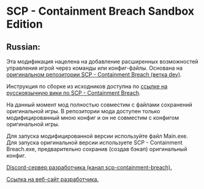 # SCP - Containment Breach Sandbox Edition

## Russian:

Эта модификация нацелена на добавление расширенных возможностей управления игрой через команды или конфиг-файлы. Основана на [оригинальном репозитории SCP - Containment Breach (ветка dev)](https://github.com/Regalis11/scpcb/tree/dev).

Инструкция по сборке из исходников доступна по [ссылке на русскоязычную вики по SCP - Containment Breach](https://scpcontainmentbreach.fandom.com/ru/wiki/%D0%9C%D0%BE%D0%B4%D0%B4%D0%B8%D0%BD%D0%B3:%D0%9A%D0%BE%D0%BC%D0%BF%D0%B8%D0%BB%D1%8F%D1%86%D0%B8%D1%8F_%D0%B8%D1%81%D1%85%D0%BE%D0%B4%D0%BD%D0%BE%D0%B3%D0%BE_%D0%BA%D0%BE%D0%B4%D0%B0).

На данный момент мод полностью совместим с файлами сохранений оригинальной игры. В репозитории мода доступен только модифицированный мною конфиг и он не совместим с конфигом оригинальной игры.

Для запуска модифицированной версии используйте файл Main.exe. Для запуска оригинальной версии используете SCP - Containment Breach.exe, предварительно сохранив (создав бэкап) оригинальный конфиг.

[Discord-сервер разработчика (канал scp-containment-breach).](https://discord.gg/ApKpvDuN3S)

[Ссылка на веб-сайт разработчика.](https://evolationstudios.ru/)